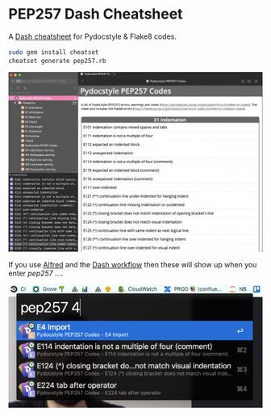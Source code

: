 # PEP257 Dash Cheatsheet

A [Dash cheatsheet](https://github.com/Kapeli/cheatsheets) for Pydocstyle & Flake8 codes.

```sh
sudo gem install cheatset
cheatset generate pep257.rb
```

![](screenshot.png)

If you use [Alfred](https://www.alfredapp.com/) and the 
[Dash workflow](https://github.com/Kapeli/Dash-Alfred-Workflow) then these will
show up when you enter _pep257 ..._.

![](screenshot_alfred.png)
